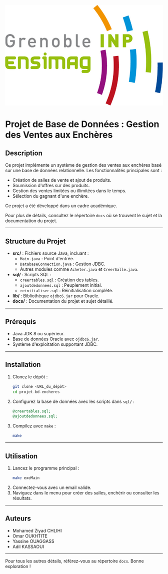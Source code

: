 ![Logo Ensimag](docs/ensimag.jpg)

# Projet de Base de Données : Gestion des Ventes aux Enchères

## Description
Ce projet implémente un système de gestion des ventes aux enchères basé sur une base de données relationnelle. Les fonctionnalités principales sont :
- Création de salles de vente et ajout de produits.
- Soumission d'offres sur des produits.
- Gestion des ventes limitées ou illimitées dans le temps.
- Sélection du gagnant d'une enchère.

Ce projet a été développé dans un cadre académique.

Pour plus de détails, consultez le répertoire `docs` où se trouvent le sujet et la documentation du projet.

---

## Structure du Projet
- **src/** : Fichiers source Java, incluant :
  - `Main.java` : Point d'entrée.
  - `DatabaseConnection.java` : Gestion JDBC.
  - Autres modules comme `Acheter.java` et `CreerSalle.java`.
- **sql/** : Scripts SQL :
  - `creertables.sql` : Création des tables.
  - `ajoutdedonnees.sql` : Peuplement initial.
  - `reinitialiser.sql` : Réinitialisation complète.
- **lib/** : Bibliothèque `ojdbc6.jar` pour Oracle.
- **docs/** : Documentation du projet et sujet détaillé.

---

## Prérequis
- Java JDK 8 ou supérieur.
- Base de données Oracle avec `ojdbc6.jar`.
- Système d'exploitation supportant JDBC.

---

## Installation
1. Clonez le dépôt :
   ```bash
   git clone <URL_du_dépôt>
   cd projet-bd-encheres
   ```
2. Configurez la base de données avec les scripts dans `sql/` :
   ```sql
   @creertables.sql;
   @ajoutdedonnees.sql;
   ```
3. Compilez avec `make` :
   ```bash
   make
   ```

---

## Utilisation
1. Lancez le programme principal :
   ```bash
   make exeMain
   ```
2. Connectez-vous avec un email valide.
3. Naviguez dans le menu pour créer des salles, enchérir ou consulter les résultats.

---

## Auteurs
- Mohamed Ziyad CHLIHI
- Omar OUKHTITE
- Yassine OUAGGASS
- Adil KASSAOUI

---

Pour tous les autres détails, référez-vous au répertoire `docs`. Bonne exploration !

